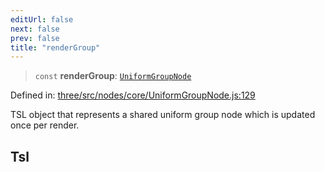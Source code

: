 ```yaml
---
editUrl: false
next: false
prev: false
title: "renderGroup"
---
```


> `const` **renderGroup**: [`UniformGroupNode`](/reference/threewebgpu/classes/uniformgroupnode/)

Defined in: [three/src/nodes/core/UniformGroupNode.js:129](https://github.com/DefinitelyMaybe/three-i18n/blob/fa57b79433d1c349ffb23a78727299c8d4190136/three/src/nodes/core/UniformGroupNode.js#L129)

TSL object that represents a shared uniform group node which is updated once per render.

## Tsl
